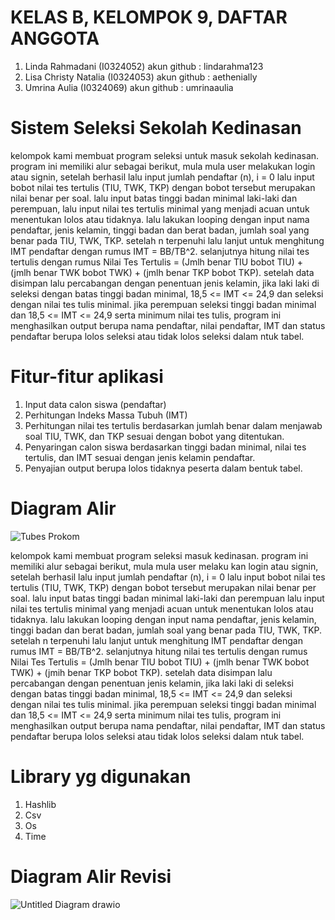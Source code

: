 # KELAS B, KELOMPOK 9, DAFTAR ANGGOTA
1. Linda Rahmadani (I0324052) akun github : lindarahma123
2. Lisa Christy Natalia (I0324053) akun github : aethenially
3. Umrina Aulia (I0324069) akun github : umrinaaulia

# Sistem Seleksi Sekolah Kedinasan
kelompok kami membuat program seleksi untuk masuk sekolah kedinasan. program ini memiliki alur sebagai berikut, mula mula user melakukan login atau signin, setelah berhasil lalu input jumlah pendaftar (n), i = 0 lalu input bobot nilai tes tertulis (TIU, TWK, TKP) dengan bobot tersebut merupakan nilai benar per soal. lalu input batas tinggi badan minimal laki-laki dan perempuan, lalu input nilai tes tertulis minimal yang menjadi acuan untuk menentukan lolos atau tidaknya. lalu lakukan looping dengan input nama pendaftar, jenis kelamin, tinggi badan dan berat badan, jumlah soal yang benar pada TIU, TWK, TKP. setelah n terpenuhi lalu lanjut untuk menghitung IMT pendaftar dengan rumus IMT = BB/TB^2. selanjutnya hitung nilai tes tertulis dengan rumus Nilai Tes Tertulis = (Jmlh benar TIU bobot TIU) + (jmlh benar TWK bobot TWK) + (jmlh benar TKP bobot TKP). setelah data disimpan lalu percabangan dengan penentuan jenis kelamin, jika laki laki di seleksi dengan batas tinggi badan minimal, 18,5 <= IMT <= 24,9 dan seleksi dengan nilai tes tulis minimal. jika perempuan seleksi tinggi badan minimal dan 18,5 <= IMT <= 24,9 serta minimum nilai tes tulis, program ini menghasilkan output berupa nama pendaftar, nilai pendaftar, IMT dan status pendaftar berupa lolos seleksi atau tidak lolos seleksi dalam ntuk tabel.


# Fitur-fitur aplikasi
1. Input data calon siswa (pendaftar)
2. Perhitungan Indeks Massa Tubuh (IMT)
3. Perhitungan nilai tes tertulis berdasarkan jumlah benar dalam menjawab soal TIU, TWK, dan TKP sesuai dengan bobot yang ditentukan.
4. Penyaringan calon siswa berdasarkan tinggi badan minimal, nilai tes tertulis, dan IMT sesuai dengan jenis kelamin pendaftar.
5. Penyajian output berupa lolos tidaknya peserta dalam bentuk tabel.

# Diagram Alir 
![Tubes Prokom](https://github.com/user-attachments/assets/9aab21de-5910-4e3c-90ea-7c2ed95a127b)



kelompok kami membuat program seleksi masuk kedinasan. program ini memiliki alur sebagai berikut, mula mula user melaku kan login atau signin, setelah berhasil lalu input jumlah pendaftar (n), i = 0 lalu input bobot nilai tes tertulis (TIU, TWK, TKP) dengan bobot tersebut merupakan nilai benar per soal. lalu input batas tinggi badan minimal laki-laki dan perempuan  lalu input nilai tes tertulis minimal yang menjadi acuan untuk menentukan lolos atau tidaknya. lalu lakukan looping dengan input nama pendaftar, jenis kelamin, tinggi badan dan berat badan, jumlah soal yang benar pada TIU, TWK, TKP. setelah n terpenuhi lalu lanjut untuk menghitung IMT pendaftar dengan rumus IMT = BB/TB^2. selanjutnya hitung nilai tes tertulis dengan rumus Nilai Tes Tertulis = (Jmlh benar TIU bobot TIU) + (jmlh benar TWK bobot TWK) + (jmih benar TKP bobot TKP). setelah data disimpan lalu percabangan dengan penentuan jenis kelamin, jika laki laki di seleksi dengan batas tinggi badan minimal, 18,5 <= IMT <= 24,9 dan seleksi dengan nilai tes tulis minimal. jika perempuan seleksi tinggi badan minimal dan 18,5 <= IMT <= 24,9 serta minimum nilai tes tulis, program ini menghasilkan output berupa nama pendaftar, nilai pendaftar, IMT dan status pendaftar berupa lolos seleksi atau tidak lolos seleksi dalam ntuk tabel.

# Library yg digunakan 
1. Hashlib
2. Csv
3. Os
4. Time

# Diagram Alir Revisi
![Untitled Diagram drawio](https://github.com/user-attachments/assets/a2d1274d-9c6c-4e65-b5a4-e9346faa9073)




